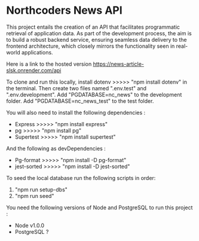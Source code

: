 # Northcoders News API

This project entails the creation of an API that facilitates programmatic retrieval of application data. As part of the development process, the aim is to build
a robust backend service, ensuring seamless data delivery to the frontend architecture, which closely mirrors the functionality seen in real-world applications.

Here is a link to the hosted version
https://news-article-slsk.onrender.com/api

To clone and run this locally, install dotenv >>>>> "npm install dotenv" in the terminal.
Then create two files named ".env.test" and ".env.development".
Add "PGDATABASE=nc_news" to the development folder.
Add "PGDATABASE=nc_news_test" to the test folder.

You will also need to install the following dependencies :

- Express >>>>> "npm install express"
- pg >>>>> "npm install pg"
- Supertest >>>>> "npm install supertest"

And the following as devDependencies :

- Pg-format >>>>> "npm install -D pg-format"
- jest-sorted >>>>> "npm install -D jest-sorted"

To seed the local database run the following scripts in order:

1. "npm run setup-dbs"
2. "npm run seed"

You need the following versions of Node and PostgreSQL to run this project :

- Node v1.0.0
- PostgreSQL ?
